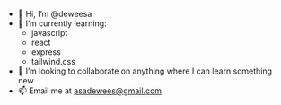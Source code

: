 - 👋 Hi, I’m @deweesa
- 🌱 I’m currently learning:
  - javascript
  - react
  - express
  - tailwind.css
- 💞️ I’m looking to collaborate on anything where I can learn something new
- 📫 Email me at asadewees@gmail.com

<!---
deweesa/deweesa is a ✨ special ✨ repository because its `README.md` (this file) appears on your GitHub profile.
You can click the Preview link to take a look at your changes.
--->
